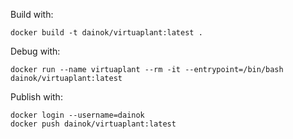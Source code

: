 Build with:

```
docker build -t dainok/virtuaplant:latest .
```

Debug with:

```
docker run --name virtuaplant --rm -it --entrypoint=/bin/bash dainok/virtuaplant:latest
```

Publish with:

```
docker login --username=dainok
docker push dainok/virtuaplant:latest
```
